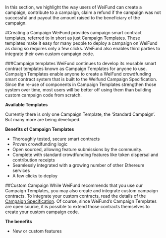 In this section, we highlight the way users of WeiFund can create a campaign, contribute to a campaign, claim a refund if the campaign was not successful and payout the amount raised to the beneficiary of the campaign.

#Creating a Campaign
WeiFund provides campaign smart contract templates, referred to in short as just Campaign Templates. These templates make it easy for many people to deploy a campaign on WeiFund as doing so requires only a few clicks. WeiFund also enables third parties to integrate their own custom campaign code.

###Campaign templates
WeiFund continues to develop its reusable smart contract templates known as Campaign Templates for anyone to use. Campaign Templates enable anyone to create a WeiFund crowdfunding smart contract system that is built to the Weifund Campaign Specification. Since the re-use of components in Campaign Templates strengthen those system over time, most users will be better off using them than building custom campaign code from scratch.

**Available Templates**

Currently there is only one Campaign Template, the ‘Standard Campaign’. But many more are being developed.  

**Benefits of Campaign Templates**

- Thoroughly tested, secure smart contracts
- Proven crowdfunding logic
- Open sourced, allowing feature submissions by the community.
- Complete with standard crowdfunding features like token dispersal and contribution receipts
- Seamlessly integrated with a growing number of other Ethereum services
- A few clicks to deploy


##Custom Campaign
While WeiFund recommends that you use our Campaign Templates, you may also create and integrate custom campaign contracts. To integrate your custom contracts, read the details of the [Campaign Specification](http://weifund.readthedocs.io/en/latest/specifications/overview/). Of course, since WeiFund’s Campaign Templates are open source, it is possible to extend those contracts themselves to create your custom campaign code.

**The benefits**

- New or custom features
